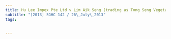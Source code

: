 ```yaml
---
title: Hu Lee Impex Pte Ltd v Lim Aik Seng (trading as Tong Seng Vegetable Trading) 
subtitle: "[2013] SGHC 142 / 26\_July\_2013"
tags:


---
```


